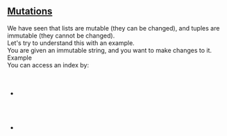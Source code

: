 ## **[Mutations](https://www.hackerrank.com/challenges/python-mutations)** 
We have seen that lists are mutable (they can be changed), and tuples are immutable (they cannot be changed).<br>Let's try to understand this with an example.<br>You are given an immutable string, and you want to make changes to it.<br>Example<br>You can access an index by:<br><br><br><ul><li></li></ul><br><br><ul><li></li></ul><br><br><br><br><br><br><br>